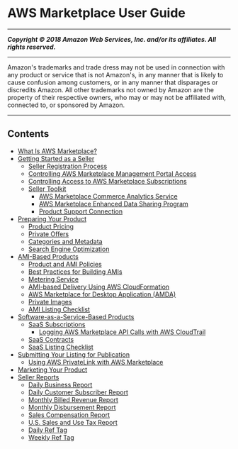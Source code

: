# AWS Marketplace User Guide 

-----
*****Copyright &copy; 2018 Amazon Web Services, Inc. and/or its affiliates. All rights reserved.*****

-----
Amazon's trademarks and trade dress may not be used in 
     connection with any product or service that is not Amazon's, 
     in any manner that is likely to cause confusion among customers, 
     or in any manner that disparages or discredits Amazon. All other 
     trademarks not owned by Amazon are the property of their respective
     owners, who may or may not be affiliated with, connected to, or 
     sponsored by Amazon.

-----
## Contents
+ [What Is AWS Marketplace?](what-is-marketplace.md)
+ [Getting Started as a Seller](user-guide-for-sellers.md)
   + [Seller Registration Process](seller-registration-process.md)
   + [Controlling AWS Marketplace Management Portal Access](marketplace-management-portal-user-access.md)
   + [Controlling Access to AWS Marketplace Subscriptions](ControllingAccessToAWSMarketplaceSubscriptions.md)
   + [Seller Toolkit](additional-seller-tools.md)
      + [AWS Marketplace Commerce Analytics Service](commerce-analytics-service.md)
      + [AWS Marketplace Enhanced Data Sharing Program](enhanced-data-sharing.md)
      + [Product Support Connection](product-support-connection.md)
+ [Preparing Your Product](product-preparation.md)
   + [Product Pricing](pricing.md)
   + [Private Offers](private-offers.md)
   + [Categories and Metadata](categories-and-metadata.md)
   + [Search Engine Optimization](search-engine-optimization.md)
+ [AMI-Based Products](ami-products.md)
   + [Product and AMI Policies](product-and-ami-policies.md)
   + [Best Practices for Building AMIs](best-practices-for-building-your-amis.md)
   + [Metering Service](metering-service.md)
   + [AMI-based Delivery Using AWS CloudFormation](cloudformation.md)
   + [AWS Marketplace for Desktop Application (AMDA)](amda.md)
   + [Private Images](private-images.md)
   + [AMI Listing Checklist](aws-marketplace-listing-checklist.md)
+ [Software-as-a-Service-Based Products](saas-products.md)
   + [SaaS Subscriptions](saas-subscription.md)
      + [Logging AWS Marketplace API Calls with AWS CloudTrail](logging-using-cloudtrail.md)
   + [SaaS Contracts](saas-contract.md)
   + [SaaS Listing Checklist](saas-product-checklist.md)
+ [Submitting Your Listing for Publication](product-submission.md)
   + [Using AWS PrivateLink with AWS Marketplace](privatelink.md)
+ [Marketing Your Product](product-marketing.md)
+ [Seller Reports](Reporting.md)
   + [Daily Business Report](DailyBuisnessReport.md)
   + [Daily Customer Subscriber Report](daily-customer-subscriber-report.md)
   + [Monthly Billed Revenue Report](monthly-billed-revenue-report.md)
   + [Monthly Disbursement Report](monthly-disbursement-report.md)
   + [Sales Compensation Report](sales-compensation-report.md)
   + [U.S. Sales and Use Tax Report](u.s.-sales-and-use-tax-report.md)
   + [Daily Ref Tag](daily-ref-tag.md)
   + [Weekly Ref Tag](weekly-ref-tag-1.md)
